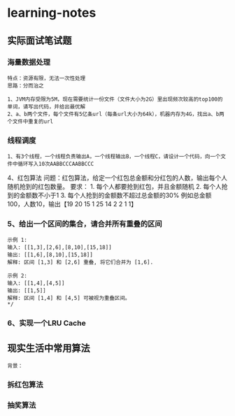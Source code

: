# learning-notes

## 实际面试笔试题
### 海量数据处理
    特点：资源有限，无法一次性处理
    思路：分而治之
    
    1、JVM内存受限为5M，现在需要统计一份文件（文件大小为2G）里出现频次较高的top100的单词，请写出代码，并给出最优解
    2、a、b两个文件，每个文件有5亿条url（每条url大小为64k），机器内存为4G，找出a、b两个文件中重复的url
### 线程调度
    1、有3个线程，一个线程负责输出A，一个线程输出B，一个线程C，请设计一个代码，向一个文件中循环写入10次AABBCCCAABBCCC
4、红包算法
    问题：红包算法，给定一个红包总金额和分红包的人数，输出每个人随机抢到的红包数量。
    要求：
    1. 每个人都要抢到红包，并且金额随机
    2. 每个人抢到的金额数不小于1
    3. 每个人抢到的金额数不超过总金额的30%
    例如总金额100，人数10，输出【19 20 15 1 25 14 2 2 1 1】

### 5、给出一个区间的集合，请合并所有重叠的区间
    示例 1:
    输入: [[1,3],[2,6],[8,10],[15,18]]
    输出: [[1,6],[8,10],[15,18]]
    解释: 区间 [1,3] 和 [2,6] 重叠, 将它们合并为 [1,6].
    
    示例 2:
    输入: [[1,4],[4,5]]
    输出: [[1,5]]
    解释: 区间 [1,4] 和 [4,5] 可被视为重叠区间。
    */
    
### 6、实现一个LRU Cache

## 现实生活中常用算法
    背景：

### 拆红包算法

### 抽奖算法